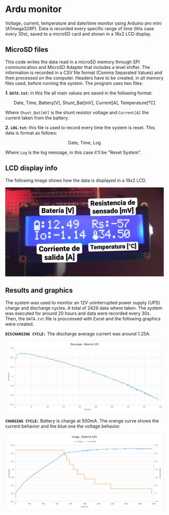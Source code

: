# Ardu monitor

Voltage, current, temperature and date/time monitor using Arduino pro mini (ATmega328P). Data is recorded every specific range of time (this case every 30s), saved to a microSD card and shown in a 16x2 LCD display.

## MicroSD files

This code writes the data read in a microSD memory through SPI communication and MicroSD Adapter that includes a level shifter. The information is recorded in a CSV  file format (Comma Separated Values) and then processed on the computer. Headers have to be created, in all memory files used, before running the system. The program uses two files: 

**1. `DATA.txt`:** in this file all main values are saved in the following format: 

  <p align="center">
    Date, Time, Battery[V], Shunt_Bat[mV], Current[A], Temperature[°C]
  </p>
  
Where `Shunt_Bat[mV]` is the shunt resistor voltage and `Current[A]` the current taken from the battery.

**2. `LOG.txt`:** this file is used to record every time the system is reset. This data is format as follows: 

  <p align="center">
    Date, Time, Log
  </p>

Where `Log` is the log message, in this case it'll be "Reset System".

## LCD display info

The following image shows how the data is displayed in a 16x2 LCD.

![alt text](https://github.com/Alejandro-ZZ/arduino-monitor/blob/master/LCD_Data.jpg)

## Results and graphics

The system was used to monitor an 12V uninterrupted power supply (UPS) charge and discharge cycles. A total of 2426 data where taken. The system was executed for around 20 hours and data were recorded every 30s. Then, the `DATA.txt` file is proccessed with Excel and the following graphics were created. 

**`DISCHARGING CYCLE:`** The discharge average current was around 1.25A.

![alt text](https://github.com/Alejandro-ZZ/arduino-monitor/blob/master/Descarga_Bateria_12V.png)


**`CHARGING CYCLE:`** Battery is charge at 500mA. The orange curve shows the current behavior and the blue one the voltage behavior.

![alt text](https://github.com/Alejandro-ZZ/arduino-monitor/blob/master/Carga_Bateria_12V.png)
